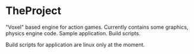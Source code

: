 TheProject
=================
"Voxel" based engine for action games.
Currently contains some graphics, physics engine code. Sample application. Build scripts.

Build scripts for application are linux only at the moment.

